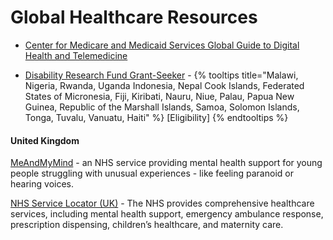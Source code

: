 # Global Healthcare Resources

* [Center for Medicare and Medicaid Services Global Guide to Digital Health and Telemedicine](https://cms.law/en/int/expert-guides/cms-expert-guide-to-digital-health-apps-and-telemedicine)


* [Disability Research Fund Grant-Seeker](https://disabilityrightsfund.org/for-grantseekers/) - 
{% tooltips title="Malawi, Nigeria, Rwanda, Uganda Indonesia, Nepal Cook Islands, Federated States of Micronesia, Fiji, Kiribati, Nauru, Niue, Palau, Papua New Guinea, Republic of the Marshall Islands, Samoa, Solomon Islands, Tonga, Tuvalu, Vanuatu, Haiti" %}
[Eligibility]
{% endtooltips %}

#### United Kingdom

[MeAndMyMind](https://www.meandmymind.nhs.uk/getting-help/mental-health-websites/) - an NHS service providing mental health support for young people struggling with unusual experiences - like feeling paranoid or hearing voices.

[NHS Service Locator (UK)](https://www.nhs.uk/nhs-services/services-near-you/) - The NHS provides comprehensive healthcare services, including mental health support, emergency ambulance response, prescription dispensing, children’s healthcare, and maternity care.

